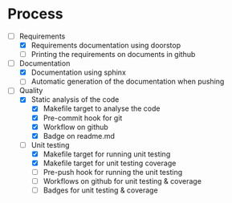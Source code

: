 # Process

- [ ] Requirements
  - [x] Requirements documentation using doorstop
  - [ ] Printing the requirements on documents in github
- [ ] Documentation
  - [x] Documentation using sphinx
  - [ ] Automatic generation of the documentation when pushing 
- [ ] Quality
  - [x] Static analysis of the code
    - [x] Makefile target to analyse the code
    - [x] Pre-commit hook for git
    - [x] Workflow on github
    - [x] Badge on readme.md
  - [ ] Unit testing
    - [x] Makefile target for running unit testing
    - [x] Makefile target for unit testing coverage
    - [ ] Pre-push hook for running the unit testing
    - [ ] Workflows on github for unit testing & coverage
    - [ ] Badges for unit testing & coverage
